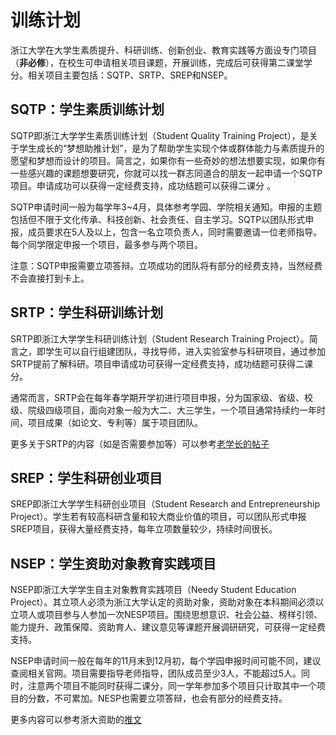 # 训练计划

浙江大学在大学生素质提升、科研训练、创新创业、教育实践等方面设专门项目（**非必修**），在校生可申请相关项目课题，开展训练，完成后可获得第二课堂学分。相关项目主要包括：SQTP、SRTP、SREP和NSEP。

## SQTP：学生素质训练计划

SQTP即浙江大学学生素质训练计划（Student Quality Training Project），是关于学生成长的“梦想助推计划”，是为了帮助学生实现个体或群体能力与素质提升的愿望和梦想而设计的项目。简言之，如果你有一些奇妙的想法想要实现，如果你有一些感兴趣的课题想要研究，你就可以找一群志同道合的朋友一起申请一个SQTP项目。申请成功可以获得一定经费支持，成功结题可以获得二课分 。

SQTP申请时间一般为每学年3~4月，具体参考学园、学院相关通知。申报的主题包括但不限于文化传承、科技创新、社会责任、自主学习。SQTP以团队形式申报，成员要求在5人及以上，包含一名立项负责人，同时需要邀请一位老师指导。每个同学限定申报一个项目，最多参与两个项目。

注意：SQTP申报需要立项答辩。立项成功的团队将有部分的经费支持，当然经费不会直接打到卡上。

## SRTP：学生科研训练计划

SRTP即浙江大学学生科研训练计划（Student Research Training Project）。简言之，即学生可以自行组建团队，寻找导师，进入实验室参与科研项目，通过参加SRTP提前了解科研。项目申请成功可获得一定经费支持，成功结题可获得二课分。

通常而言，SRTP会在每年春学期开学初进行项目申报，分为国家级、省级、校级、院级四级项目，面向对象一般为大二、大三学生，一个项目通常持续约一年时间，项目成果（如论文、专利等）属于项目团队。

更多关于SRTP的内容（如是否需要参加等）可以参考[老学长的帖子](https://www.cc98.org/topic/5827539)

## SREP：学生科研创业项目

SREP即浙江大学学生科研创业项目（Student Research and Entrepreneurship Project）。学生若有较高科研含量和较大商业价值的项目，可以团队形式申报SREP项目，获得大量经费支持，每年立项数量较少，持续时间很长。

## NSEP：学生资助对象教育实践项目

NSEP即浙江大学学生自主对象教育实践项目（Needy Student Education Project）。其立项人必须为浙江大学认定的资助对象，资助对象在本科期间必须以立项人或项目参与人参加一次NESP项目。围绕思想意识、社会公益、榜样引领、能力提升、政策保障、资助育人、建议意见等课题开展调研研究，可获得一定经费支持。

NSEP申请时间一般在每年的11月末到12月初，每个学园申报时间可能不同，建议查阅相关官网。项目需要指导老师指导，团队成员至少3人，不能超过5人。同时，注意两个项目不能同时获得二课分，同一学年参加多个项目只计取其中一个项目的分数，不可累加。NESP也需要立项答辩，也会有部分的经费支持。

更多内容可以参考浙大资助的[推文](https://mp.weixin.qq.com/s/U3pVgtvvhgi9RONU8dHSxw)
